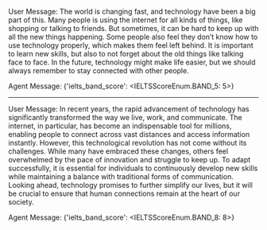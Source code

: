 User Message: The world is changing fast, and technology have been a big part of this. Many people is using the internet for all kinds of things, like shopping or talking to friends. But sometimes, it can be hard to keep up with all the new things happening. Some people also feel they don’t know how to use technology properly, which makes them feel left behind. It is important to learn new skills, but also to not forget about the old things like talking face to face. In the future, technology might make life easier, but we should always remember to stay connected with other people.


Agent Message: {'ielts_band_score': <IELTSScoreEnum.BAND_5: 5>}

---

User Message: In recent years, the rapid advancement of technology has significantly transformed the way we live, work, and communicate. The internet, in particular, has become an indispensable tool for millions, enabling people to connect across vast distances and access information instantly. However, this technological revolution has not come without its challenges. While many have embraced these changes, others feel overwhelmed by the pace of innovation and struggle to keep up. To adapt successfully, it is essential for individuals to continuously develop new skills while maintaining a balance with traditional forms of communication. Looking ahead, technology promises to further simplify our lives, but it will be crucial to ensure that human connections remain at the heart of our society.


Agent Message: {'ielts_band_score': <IELTSScoreEnum.BAND_8: 8>}